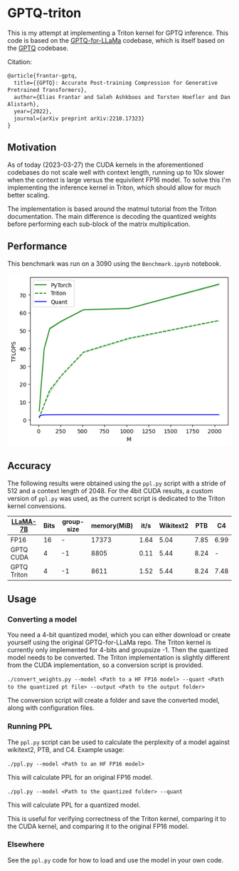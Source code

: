 # GPTQ-triton

This is my attempt at implementing a Triton kernel for GPTQ inference.  This code is based on the [GPTQ-for-LLaMa](https://github.com/qwopqwop200/GPTQ-for-LLaMa) codebase, which is itself based on the [GPTQ](https://github.com/IST-DASLab/gptq) codebase.

Citation:

```
@article{frantar-gptq,
  title={{GPTQ}: Accurate Post-training Compression for Generative Pretrained Transformers}, 
  author={Elias Frantar and Saleh Ashkboos and Torsten Hoefler and Dan Alistarh},
  year={2022},
  journal={arXiv preprint arXiv:2210.17323}
}
```

## Motivation

As of today (2023-03-27) the CUDA kernels in the aforementioned codebases do not scale well with context length, running up to 10x slower when the context is large versus the equivilent FP16 model.  To solve this I'm implementing the inference kernel in Triton, which should allow for much better scaling.

The implementation is based around the matmul tutorial from the Triton documentation.  The main difference is decoding the quantized weights before performing each sub-block of the matrix multiplication.


## Performance

This benchmark was run on a 3090 using the `Benchmark.ipynb` notebook.

![Triton benchmark graph](TritonBench.png)


## Accuracy

The following results were obtained using the `ppl.py` script with a stride of 512 and a context length of 2048.
For the 4bit CUDA results, a custom version of `ppl.py` was used, as the current script is dedicated to the Triton kernel convensions.


| [LLaMA-7B](https://arxiv.org/abs/2302.13971)       | Bits | group-size | memory(MiB) | it/s | Wikitext2 |  PTB  |  C4  | 
| -------------------------------------------------- | ---- | ---------- | ----------- | ---- | --------- | ----- | ---- |
| FP16                                               |  16  |      -     |    17373    | 1.64 |    5.04   |  7.85 | 6.99 |
| GPTQ CUDA                                          |   4  |     -1     |     8805    | 0.11 |    5.44   |  8.24 |   -  |
| GPTQ Triton                                        |   4  |     -1     |     8611    | 1.52 |    5.44   |  8.24 | 7.48 |


## Usage

### Converting a model

You need a 4-bit quantized model, which you can either download or create yourself using the original GPTQ-for-LLaMa repo.  The Triton kernel is currently only implemented for 4-bits and groupsize -1.  Then the quantized model needs to be converted.  The Triton implementation is slightly different from the CUDA implementation, so a conversion script is provided.

`./convert_weights.py --model <Path to a HF FP16 model> --quant <Path to the quantized pt file> --output <Path to the output folder>`

The conversion script will create a folder and save the converted model, along with configuration files.


### Running PPL

The `ppl.py` script can be used to calculate the perplexity of a model against wikitext2, PTB, and C4.  Example usage:

`./ppl.py --model <Path to an HF FP16 model>`

This will calculate PPL for an original FP16 model.

`./ppl.py --model <Path to the quantized folder> --quant`

This will calculate PPL for a quantized model.

This is useful for verifying correctness of the Triton kernel, comparing it to the CUDA kernel, and comparing it to the original FP16 model.


### Elsewhere

See the `ppl.py` code for how to load and use the model in your own code.